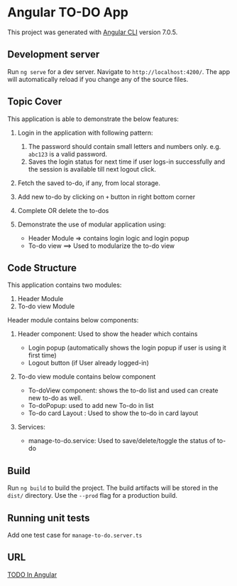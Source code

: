 # Angular TO-DO App

This project was generated with [Angular CLI](https://github.com/angular/angular-cli) version 7.0.5.

## Development server

Run `ng serve` for a dev server. Navigate to `http://localhost:4200/`. The app will automatically reload if you change any of the source files.

## Topic Cover

This application is able to demonstrate the below features:
1. Login in the application with following pattern:
    1. The password should contain small letters and numbers only. e.g. `abc123` is a valid password.
    2. Saves the login status for next time if user logs-in successfully and the session is available till next logout click.
    
2. Fetch the saved to-do, if any, from local storage.
3. Add new to-do by clicking on `+` button in right bottom corner
4. Complete OR delete the to-dos
5. Demonstrate the use of modular application using:
    * Header Module => contains login logic and login popup
    * To-do view ==> Used to modularize the to-do view


## Code Structure
This application contains two modules:

1. Header Module
2. To-do view Module

Header module contains below components:
1. Header component: Used to show the header which contains 
    * Login popup (automatically shows the login popup if user is using it first time)
    * Logout button (if User already logged-in)

2. To-do view module contains below component

    * To-doView component: shows the to-do list and used can create new to-do as well.
    * To-doPopup: used to add new To-do in list
    *   To-do card Layout : Used to show the to-do in card layout

3. Services:
    * manage-to-do.service: Used to save/delete/toggle the status of to-do

## Build

Run `ng build` to build the project. The build artifacts will be stored in the `dist/` directory. Use the `--prod` flag for a production build.

## Running unit tests

Add one test case for `manage-to-do.server.ts`

## URL
[TODO In Angular](https://ritsrivastava01.github.io/Angular-To-do/ )


